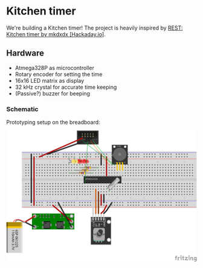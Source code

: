 # Kitchen timer

We're building a Kitchen timer!
The project is heavily inspired by [REST: Kitchen timer by mkdxdx [Hackaday.io]](https://hackaday.io/project/194386-rest-kitchen-timer).

## Hardware

* Atmega328P as microcontroller
* Rotary encoder for setting the time
* 16x16 LED matrix as display
* 32 kHz crystal for accurate time keeping
* (Passive?) buzzer for beeping

### Schematic

Prototyping setup on the breadboard:

![Breadboard setup](./fritzing/schema_bb.svg)
